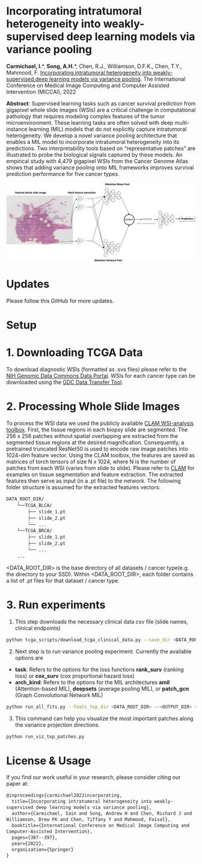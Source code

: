 # Incorporating intratumoral heterogeneity into weakly-supervised deep learning models via variance pooling

**Carmichael, I.**\*, **Song, A.H.**\*, Chen, R.J., Williamson, D.F.K., Chen, T.Y., Mahmood, F. [Incorporating intratumoral heterogeneity into weakly-supervised deep learning models via variance pooling](https://arxiv.org/pdf/2206.08885.pdf). The International Conference on Medical Image Computing and Computer Assisted Intervention (MICCAI), 2022


**Abstract**: Supervised learning tasks such as cancer survival prediction
from gigapixel whole slide images (WSIs) are a critical challenge in computational pathology that requires modeling complex features of the tumor microenvironment. These learning tasks are often solved with deep
multi-instance learning (MIL) models that do not explicitly capture intratumoral heterogeneity. We develop a novel variance pooling architecture that enables a MIL model to incorporate intratumoral heterogeneity
into its predictions. Two interpretability tools based on “representative
patches” are illustrated to probe the biological signals captured by these
models. An empirical study with 4,479 gigapixel WSIs from the Cancer
Genome Atlas shows that adding variance pooling onto MIL frameworks
improves survival prediction performance for five cancer types.

![varpool](mean_and_var_pool_arch.png)

# Updates
Please follow this GitHub for more updates.

# Setup


# 1. Downloading TCGA Data
To download diagnostic WSIs (formatted as .svs files) please refer to the [NIH Genomic Data Commons Data Portal](https://portal.gdc.cancer.gov/). WSIs for each cancer type can be downloaded using the [GDC Data Transfer Tool](https://docs.gdc.cancer.gov/Data_Transfer_Tool/Users_Guide/Data_Download_and_Upload/).

# 2. Processing Whole Slide Images
To process the WSI data we used the publicly available [CLAM WSI-analysis toolbox](https://github.com/mahmoodlab/CLAM). First, the tissue regions in each biopsy slide are segmented. The 256 x 256 patches without spatial overlapping are extracted from the segmented tissue regions at the desired magnification. Consequently, a pretrained truncated ResNet50 is used to encode raw image patches into 1024-dim feature vector. Using the CLAM toolbox, the features are saved as matrices of torch tensors of size N x 1024, where N is the number of patches from each WSI (varies from slide to slide). Please refer to [CLAM](https://github.com/mahmoodlab/CLAM) for examples on tissue segmentation and feature extraction. 
The extracted features then serve as input (in a .pt file) to the network. The following folder structure is assumed for the extracted features vectors:    
```bash
DATA_ROOT_DIR/
    └──TCGA_BLCA/
        ├── slide_1.pt
        ├── slide_2.pt
        └── ...
    └──TCGA_BRCA/
        ├── slide_1.pt
        ├── slide_2.pt
        └── ...
    ...
```
<DATA_ROOT_DIR> is the base directory of all datasets / cancer type(e.g. the directory to your SSD). Within <DATA_ROOT_DIR>, each folder contains a list of .pt files for that dataset / cancer type.

# 3. Run experiments

1. This step downloads the necessary clinical data csv file (slide names, clinical endpoints)

```bash
python tcga_scripts/download_tcga_clinical_data.py --save_dir <DATA_ROOT_DIR>/clinical_data --merge_coadread_gbmlgg
```

2. Next step is to run variance pooling experiment. Currently the available options are
- **task**: Refers to the options for the loss functions **rank_surv** (ranking loss) or **cox_surv** (cox proportional hazard loss)
- **arch_kind**: Refers to the options for the MIL architectures **amil** (Attention-based MIL), **deepsets** (average pooling MIL), or **patch_gcn** (Graph Convolutional Network MIL)
```bash
python run_all_fits.py --feats_top_dir <DATA_ROOT_DIR> --<OUTPUT_DIR> <OUTPUT_DIR> --task rank_surv --arch_kind amil --cuda 0
```


3. This command can help you visualize the most important patches along the variance projection directions.
```bash
python run_viz_top_patches.py
```

# License & Usage
If you find our work useful in your research, please consider citing our paper at:
```
@inproceedings{carmichael2022incorporating,
  title={Incorporating intratumoral heterogeneity into weakly-supervised deep learning models via variance pooling},
  author={Carmichael, Iain and Song, Andrew H and Chen, Richard J and Williamson, Drew FK and Chen, Tiffany Y and Mahmood, Faisal},
  booktitle={International Conference on Medical Image Computing and Computer-Assisted Intervention},
  pages={387--397},
  year={2022},
  organization={Springer}
}
```
